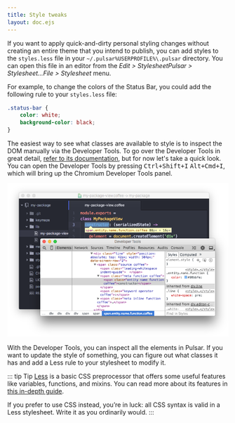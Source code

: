 ```yaml
---
title: Style tweaks
layout: doc.ejs
---
```


If you want to apply quick-and-dirty personal styling changes without creating an entire theme that you intend to publish, you can add styles to the `styles.less` file in your <span class="platform-linux platform-mac">`~/.pulsar`</span><span class="platform-win">`%USERPROFILE%\.pulsar`</span> directory. You can open this file in an editor from the <span class="platform-linux">_Edit > Stylesheet_</span><span class="platform-mac">_Pulsar > Stylesheet…_</span><span class="platform-win">_File > Stylesheet_</span> menu.

For example, to change the colors of the Status Bar, you could add the following rule to your `styles.less` file:

```css
.status-bar {
	color: white;
	background-color: black;
}
```

The easiest way to see what classes are available to style is to inspect the DOM manually via the Developer Tools. To go over the Developer Tools in great detail, [refer to its documentation](/debugging-pulsar/check-for-errors-in-developer-tools/), but for now let's take a quick look. You can open the Developer Tools by pressing <kbd class="platform-linux platform-win">Ctrl+Shift+I</kbd> <kbd class="platform-mac">Alt+Cmd+I</kbd>, which will bring up the Chromium Developer Tools panel.

![Developer Tools](/img/atom/devtools.png "Developer Tools")

With the Developer Tools, you can inspect all the elements in Pulsar. If you want to update the style of something, you can figure out what classes it has and add a Less rule to your stylesheet to modify it.

::: tip Tip
[Less](https://lesscss.org) is a basic CSS preprocessor that offers some useful features like variables, functions, and mixins. You can read more about its features in [this in-depth guide](https://lesscss.org/features/).

If you prefer to use CSS instead, you’re in luck: all CSS syntax is valid in a Less stylesheet. Write it as you ordinarily would.
:::
